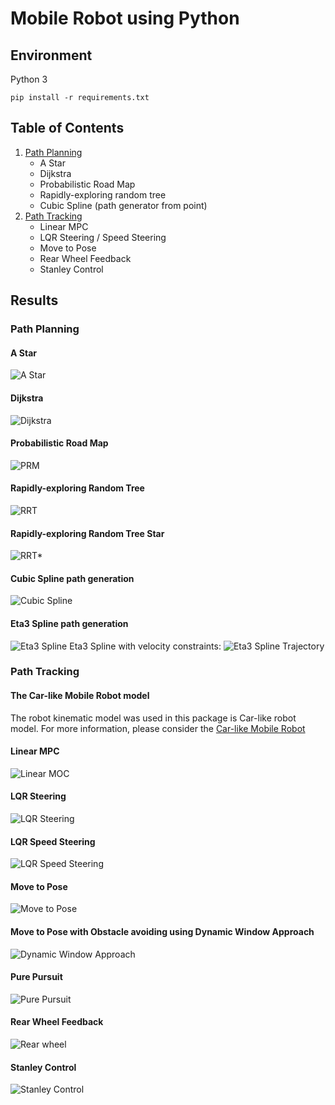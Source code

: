 # Mobile Robot using Python
## Environment
Python 3<br>
```
pip install -r requirements.txt
```
## Table of Contents
1. [Path Planning](path_planning)
    * A Star
    * Dijkstra
    * Probabilistic Road Map
    * Rapidly-exploring random tree
    * Cubic Spline (path generator from point)
2. [Path Tracking](path_tracking)
    * Linear MPC
    * LQR Steering / Speed Steering
    * Move to Pose
    * Rear Wheel Feedback
    * Stanley Control

## Results
### Path Planning
#### A Star
![A Star](results/path_planning/a_star.png)
#### Dijkstra
![Dijkstra](results/path_planning/dijkstra.png)
#### Probabilistic Road Map
![PRM](results/path_planning/prm.png)
#### Rapidly-exploring Random Tree
![RRT](results/path_planning/rrt.png)
#### Rapidly-exploring Random Tree Star
![RRT*](results/path_planning/rrt_star.png)
#### Cubic Spline path generation
![Cubic Spline](results/path_planning/spline.png)
#### Eta3 Spline path generation
![Eta3 Spline](results/path_planning/eta3_path.png)
Eta3 Spline with velocity constraints:
![Eta3 Spline Trajectory](results/path_planning/eta3_path_smooth.png)

### Path Tracking
#### The Car-like Mobile Robot model
The robot kinematic model was used in this package is Car-like robot model. For more information, please consider the [Car-like Mobile Robot](docs/car-like_robot_model.md)
#### Linear MPC
![Linear MOC](results/path_tracking/linear_mpc.png)
#### LQR Steering
![LQR Steering](results/path_tracking/lqr_steering.png)
#### LQR Speed Steering
![LQR Speed Steering](results/path_tracking/lqr_speed_steer.png)
#### Move to Pose
![Move to Pose](results/path_tracking/move2pose.png)
#### Move to Pose with Obstacle avoiding using Dynamic Window Approach
![Dynamic Window Approach](results/path_tracking/dwa.png)
#### Pure Pursuit
![Pure Pursuit](results/path_tracking/pure_pursuit.png)
#### Rear Wheel Feedback
![Rear wheel](results/path_tracking/rear_wheel.png)
#### Stanley Control
![Stanley Control](results/path_tracking/stanley.png)